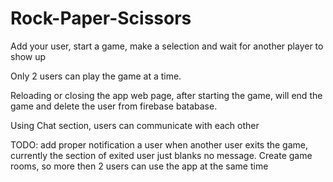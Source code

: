 # Rock-Paper-Scissors

Add your user, start a game, make a selection and wait for another player to show up 

Only 2 users can play the game at a time.

Reloading or closing the app web page, after starting the game, will end the game and delete the user from firebase batabase.

Using Chat section, users can communicate with each other


TODO: add proper notification a user when another user exits the game, currently the section of exited user just blanks no message. Create game rooms, so more then 2 users can use the app at the same time
